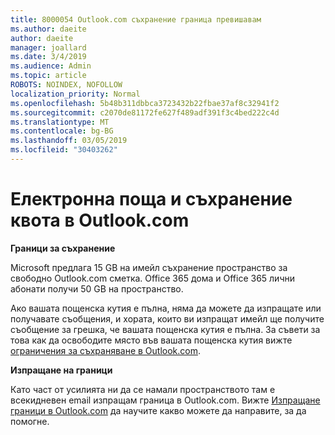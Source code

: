 ```yaml
---
title: 8000054 Outlook.com съхранение граница превишавам
ms.author: daeite
author: daeite
manager: joallard
ms.date: 3/4/2019
ms.audience: Admin
ms.topic: article
ROBOTS: NOINDEX, NOFOLLOW
localization_priority: Normal
ms.openlocfilehash: 5b48b311dbbca3723432b22fbae37af8c32941f2
ms.sourcegitcommit: c2070de81172fe627f489adf391f3c4bed222c4d
ms.translationtype: MT
ms.contentlocale: bg-BG
ms.lasthandoff: 03/05/2019
ms.locfileid: "30403262"
---
```

# <a name="email-and-storage-quota-in-outlookcom"></a>Електронна поща и съхранение квота в Outlook.com

**Граници за съхранение**

Microsoft предлага 15 GB на имейл съхранение пространство за свободно Outlook.com сметка. Office 365 дома и Office 365 лични абонати получи 50 GB на пространство.
  
Ако вашата пощенска кутия е пълна, няма да можете да изпращате или получавате съобщения, и хората, които ви изпращат имейл ще получите съобщение за грешка, че вашата пощенска кутия е пълна. За съвети за това как да освободите място във вашата пощенска кутия вижте [ограничения за съхраняване в Outlook.com](https://go.microsoft.com/fwlink/p/?linkid=2001900&amp;clcid=0x409).

**Изпращане на граници**

Като част от усилията ни да се намали пространството там е всекидневен email изпращам граница в Outlook.com. Вижте [Изпращане граници в Outlook.com](https://support.office.com/article/279ee200-594c-40f0-9ec8-bb6af7735c2e) да научите какво можете да направите, за да помогне.